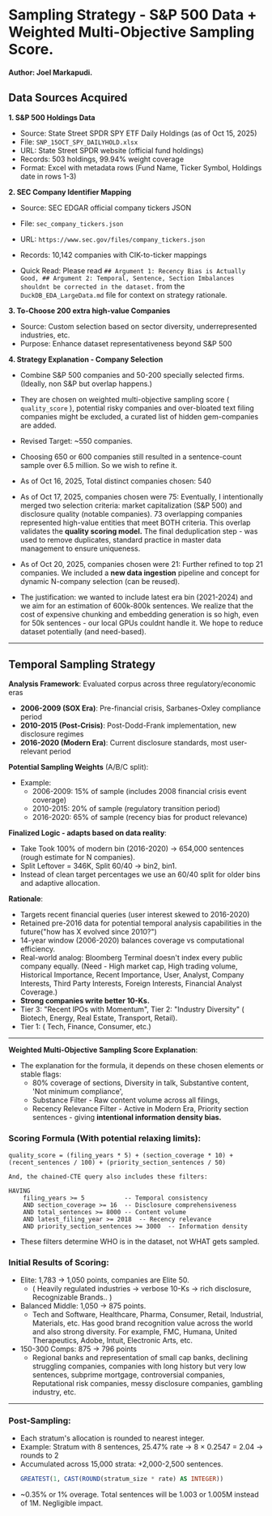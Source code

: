 # Sampling Strategy - S&P 500 Data + Weighted Multi-Objective Sampling Score.
#### Author: Joel Markapudi.

## Data Sources Acquired

**1. S&P 500 Holdings Data**
- Source: State Street SPDR SPY ETF Daily Holdings (as of Oct 15, 2025)
- File: `SNP_15OCT_SPY_DAILYHOLD.xlsx`
- URL: State Street SPDR website (official fund holdings)
- Records: 503 holdings, 99.94% weight coverage
- Format: Excel with metadata rows (Fund Name, Ticker Symbol, Holdings date in rows 1-3)

**2. SEC Company Identifier Mapping**
- Source: SEC EDGAR official company tickers JSON
- File: `sec_company_tickers.json`
- URL: `https://www.sec.gov/files/company_tickers.json`
- Records: 10,142 companies with CIK-to-ticker mappings

- Quick Read: Please read `## Argument 1: Recency Bias is Actually Good, ## Argument 2: Temporal, Sentence, Section Imbalances shouldnt be corrected in the dataset.` from the `DuckDB_EDA_LargeData.md` file for context on strategy rationale.

**3. To-Choose 200 extra high-value Companies**
- Source: Custom selection based on sector diversity, underrepresented industries, etc.
- Purpose: Enhance dataset representativeness beyond S&P 500

**4. Strategy Explanation - Company Selection**
- Combine S&P 500 companies and 50-200 specially selected firms. (Ideally, non S&P but overlap happens.)
- They are chosen on weighted multi-objective sampling score ( `quality_score` ), potential risky companies and over-bloated text filing companies might be excluded, a curated list of hidden gem-companies are added.
- Revised Target: ~550 companies.
- Choosing 650 or 600 companies still resulted in a sentence-count sample over 6.5 million. So we wish to refine it.
- As of Oct 16, 2025, Total distinct companies chosen: 540
- As of Oct 17, 2025, companies chosen were 75: Eventually, I intentionally merged two selection criteria: market capitalization (S&P 500) and disclosure quality (notable companies). 73 overlapping companies represented high-value entities that meet BOTH criteria. This overlap validates the **quality scoring model.** The final deduplication step - was used to remove duplicates, standard practice in master data management to ensure uniqueness.

- As of Oct 20, 2025, companies chosen were 21: Further refined to top 21 companies. We included a **new data ingestion** pipeline and concept for dynamic N-company selection (can be reused). 
- The justification: we wanted to include latest era bin (2021-2024) and we aim for an estimation of 600k-800k sentences. We realize that the cost of expensive chunking and embedding generation is so high, even for 50k sentences - our local GPUs couldnt handle it. We hope to reduce dataset potentially (and need-based).

------------------------------------------------------------------------------------------------------------------------

## Temporal Sampling Strategy

**Analysis Framework**: Evaluated corpus across three regulatory/economic eras
- **2006-2009 (SOX Era)**: Pre-financial crisis, Sarbanes-Oxley compliance period
- **2010-2015 (Post-Crisis)**: Post-Dodd-Frank implementation, new disclosure regimes
- **2016-2020 (Modern Era)**: Current disclosure standards, most user-relevant period

**Potential Sampling Weights** (A/B/C split):
- Example:
    - 2006-2009: 15% of sample (includes 2008 financial crisis event coverage)
    - 2010-2015: 20% of sample (regulatory transition period)
    - 2016-2020: 65% of sample (recency bias for product relevance)

**Finalized Logic - adapts based on data reality**:
- Take Took 100% of modern bin (2016-2020) → 654,000 sentences (rough estimate for N companies).
- Split Leftover = 346K, Split 60/40 → bin2, bin1. 
- Instead of clean target percentages we use an 60/40 split for older bins and adaptive allocation.


**Rationale**: 
- Targets recent financial queries (user interest skewed to 2016-2020)
- Retained pre-2016 data for potential temporal analysis capabilities in the future("how has X evolved since 2010?")
- 14-year window (2006-2020) balances coverage vs computational efficiency.
- Real-world analog: Bloomberg Terminal doesn't index every public company equally. (Need - High market cap, High trading volume, Historical Importance, Recent Importance, User, Analyst, Company Interests, Third Party Interests, Foreign Interests, Financial Analyst Coverage.)
- **Strong companies write better 10-Ks.** 
- Tier 3: "Recent IPOs with Momentum", Tier 2: "Industry Diversity" ( Biotech, Energy, Real Estate, Transport, Retail). 
- Tier 1: ( Tech, Finance, Consumer, etc.)

------------------------------------------------------------------------------------------------------------------------

**Weighted Multi-Objective Sampling Score Explanation**:
- The explanation for the formula, it depends on these chosen elements or stable flags:
    - 80% coverage of sections, Diversity in talk, Substantive content, 'Not minimum compliance',
    - Substance Filter - Raw content volume across all filings, 
    - Recency Relevance Filter - Active in Modern Era, Priority section sentences - giving **intentional information density bias.**


### Scoring Formula (With potential relaxing limits):

`quality_score = (filing_years * 5) + (section_coverage * 10) + (recent_sentences / 100) + (priority_section_sentences / 50)`

```
And, the chained-CTE query also includes these filters:

HAVING 
    filing_years >= 5           -- Temporal consistency
    AND section_coverage >= 16  -- Disclosure comprehensiveness
    AND total_sentences >= 8000 -- Content volume
    AND latest_filing_year >= 2018  -- Recency relevance
    AND priority_section_sentences >= 3000  -- Information density
```
- These filters determine WHO is in the dataset, not WHAT gets sampled.

### Initial Results of Scoring:
- Elite: 1,783 → 1,050 points, companies are Elite 50.
    - ( Heavily regulated industries → verbose 10-Ks → rich disclosure, Recognizable Brands.. )
- Balanced Middle: 1,050 → 875 points.
    - Tech and Software, Healthcare, Pharma, Consumer, Retail, Industrial, Materials, etc. Has good brand recognition value across the world and also strong diversity. For example, FMC, Humana, United Therapeutics, Adobe, Intuit, Electronic Arts, etc.
- 150-300 Comps: 875 → 796 points
    - Regional banks and representation of small cap banks, declining struggling companies, companies with long history but very low sentences, subprime mortgage, controversial companies, Reputational risk companies, messy disclosure companies, gambling industry, etc.

------------------------------------------------------------------------------------------------------------------------

### Post-Sampling:
- Each stratum's allocation is rounded to nearest integer.
- Example: Stratum with 8 sentences, 25.47% rate → 8 × 0.2547 = 2.04 → rounds to 2
- Accumulated across 15,000 strata: +2,000-2,500 sentences.
    ```sql
    GREATEST(1, CAST(ROUND(stratum_size * rate) AS INTEGER))
    ```
- ~0.35% or 1% overage. Total sentences will be 1.003 or 1.005M instead of 1M. Negligible impact. 

